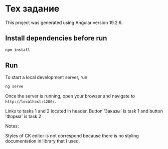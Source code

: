 # Тех задание

This project was generated using Angular version 19.2.6.

## Install dependencies before run

```bash
npm install
```

## Run

To start a local development server, run:

```bash
ng serve
```

Once the server is running, open your browser and navigate to `http://localhost:4200/`.

Links to tasks 1 and 2 located in header. Button 'Заказы' is task 1 and button 'Форма' is task 2


Notes:

Styles of CK editor is not correspond because there is no styling documentation in library that I used.
